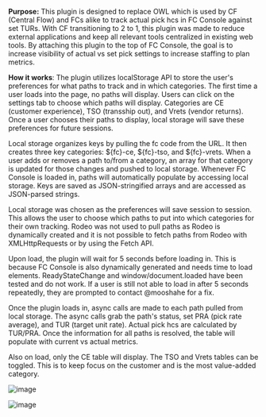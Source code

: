 **Purpose:**
This plugin is designed to replace OWL which is used by CF (Central Flow) and FCs alike to track actual pick hcs in FC Console against set TURs. With CF transitioning to 2 to 1, this plugin was made to reduce external applications and keep all relevant tools centralized in existing web tools. By attaching this plugin to the top of FC Console, the goal is to increase visibility of actual vs set pick settings to increase staffing to plan metrics. 

**How it works**:
The plugin utilizes localStorage API to store the user's preferences for what paths to track and in which categories. The first time a user loads into the page, no paths will display. Users can click on the settings tab to choose which paths will display. Categories are CE (customer experience), TSO (transship out), and Vrets (vendor returns). Once a user chooses their paths to display, local storage will save these preferences for future sessions. 

Local storage organizes keys by pulling the fc code from the URL. It then creates three key categories: ${fc}-ce, ${fc}-tso, and ${fc}-vrets. When a user adds or removes a path to/from a category, an array for that category is updated for those changes and pushed to local storage. Whenever FC Console is loaded in, paths will automatically populate by accessing local storage. Keys are saved as JSON-stringified arrays and are accessed as JSON-parsed strings. 

Local storage was chosen as the preferences will save session to session. This allows the user to choose which paths to put into which categories for their own tracking. Rodeo was not used to pull paths as Rodeo is dynamically created and it is not possible to fetch paths from Rodeo with XMLHttpRequests or by using the Fetch API. 

Upon load, the plugin will wait for 5 seconds before loading in. This is because FC Console is also dynamically generated and needs time to load elements. ReadyStateChange and window/document.loaded have been tested and do not work. If a user is still not able to load in after 5 seconds repeatedly, they are prompted to contact @mooshahe for a fix. 

Once the plugin loads in, async calls are made to each path pulled from local storage. The async calls grab the path's status, set PRA (pick rate average), and TUR (target unit rate). Actual pick hcs are calculated by TUR/PRA. Once the information for all paths is resolved, the table will populate with current vs actual metrics.

Also on load, only the CE table will display. The TSO and Vrets tables can be toggled. This is to keep focus on the customer and is the most value-added category.

![image](https://user-images.githubusercontent.com/104536361/215573281-fb2e688f-c2a4-4299-865f-cd4464f9b605.png)

![image](https://user-images.githubusercontent.com/104536361/215573320-b0d3d583-213d-41be-aa6d-352ae616b68a.png)


